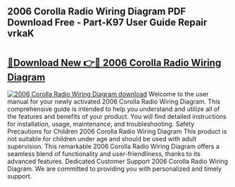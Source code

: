 ## 2006 Corolla Radio Wiring Diagram PDF Download Free - Part-K97 User Guide Repair vrkaK

# <h2><a href="http://dfkgf9.blite.top/?on=2006+Corolla+Radio+Wiring+Diagram">🔗Download New 👉🔴 2006 Corolla Radio Wiring Diagram</a></h2>

[![2006 Corolla Radio Wiring Diagram download](https://i.imgur.com/lujVjoI.png)](http://dfkgf9.blite.top/?on=2006+Corolla+Radio+Wiring+Diagram)
Welcome to the user manual for your newly activated 2006 Corolla Radio Wiring Diagram. This comprehensive guide is intended to help you understand and utilize all of the features and benefits of your product. You will find detailed instructions for installation, usage, maintenance, and troubleshooting. Safety Precautions for Children 2006 Corolla Radio Wiring Diagram This product is not suitable for children under age and should be used with adult supervision. This remarkable 2006 Corolla Radio Wiring Diagram offers a seamless blend of functionality and user-friendliness, thanks to its advanced features. Dedicated Customer Support 2006 Corolla Radio Wiring Diagram. We are committed to providing you with personalized and timely support.
